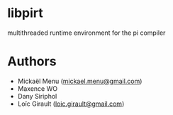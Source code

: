 libpirt
=======

multithreaded runtime environment for the pi compiler

Authors
=======
- Mickaël Menu (mickael.menu@gmail.com)
- Maxence WO
- Dany Siriphol
- Loïc Girault (loic.girault@gmail.com)